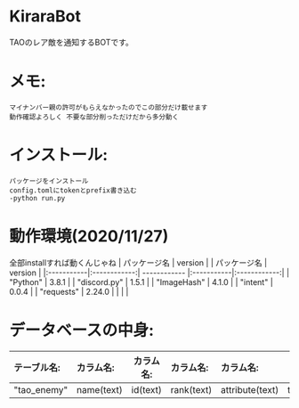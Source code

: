 # KiraraBot
TAOのレア敵を通知するBOTです。

# メモ:
```
マイナンバー親の許可がもらえなかったのでこの部分だけ載せます
動作確認よろしく 不要な部分削っただけだから多分動く
```

# インストール:
```
パッケージをインストール
config.tomlにtokenとprefix書き込む
-python run.py
```

# 動作環境(2020/11/27)
全部installすれば動くんじゃね
| パッケージ名 | version |  | パッケージ名 | version | 
|:-----------|:------------:| ------------ |:-----------|:------------:| 
| "Python" | 3.8.1 | | "discord.py" | 1.5.1 |
| "ImageHash" | 4.1.0 | | "intent" | 0.0.4 |
| "requests" | 2.24.0 | |  |  |

# データベースの中身:
| テーブル名:  | カラム名: | カラム名: | カラム名: | カラム名: | カラム名: |  カラム名: |
|:-----------|:------------|:------------:|:-----------|:------------|:------------:|:------------:|
| "tao_enemy" | name(text) | id(text) | rank(text) | attribute(text) | time(text) | url(text) |
